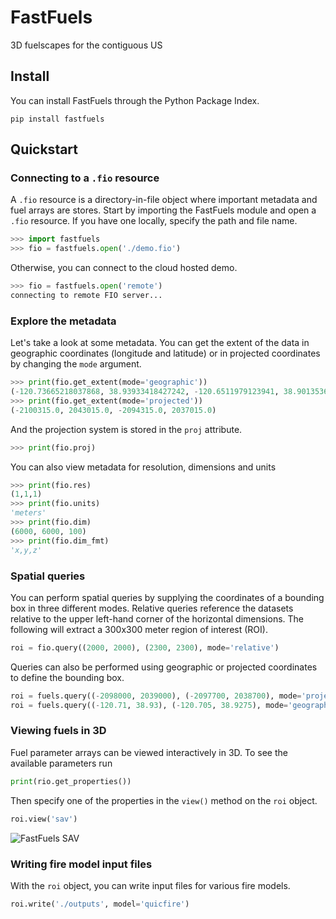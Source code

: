 # FastFuels

3D fuelscapes for the contiguous US

## Install

You can install FastFuels through the Python Package Index.

```
pip install fastfuels
```

## Quickstart

### Connecting to a `.fio` resource

A `.fio` resource is a directory-in-file object where important metadata and fuel arrays are stores. Start by importing the FastFuels module and open a `.fio` resource. If you have one locally, specify the path and file name.

```python
>>> import fastfuels
>>> fio = fastfuels.open('./demo.fio')
```

Otherwise, you can connect to the cloud hosted demo.

```python
>>> fio = fastfuels.open('remote')
connecting to remote FIO server...
```

### Explore the metadata

Let's take a look at some metadata. You can get the extent of the data in geographic coordinates (longitude and latitude) or in projected coordinates by changing the `mode` argument.

```python
>>> print(fio.get_extent(mode='geographic'))
(-120.73665218037868, 38.93933418427242, -120.6511979123941, 38.90135366961076)
>>> print(fio.get_extent(mode='projected'))
(-2100315.0, 2043015.0, -2094315.0, 2037015.0)
```

And the projection system is stored in the `proj` attribute.

```python
>>> print(fio.proj)
```

You can also view metadata for resolution, dimensions and units

```python
>>> print(fio.res)
(1,1,1)
>>> print(fio.units)
'meters'
>>> print(fio.dim)
(6000, 6000, 100)
>>> print(fio.dim_fmt)
'x,y,z'
```

### Spatial queries

You can perform spatial queries by supplying the coordinates of a bounding box in three different modes. Relative queries reference the datasets relative to the upper left-hand corner of the horizontal dimensions. The following will extract a 300x300 meter region of interest (ROI).

```python
roi = fio.query((2000, 2000), (2300, 2300), mode='relative')
```

Queries can also be performed using geographic or projected coordinates to define the bounding box.

```python
roi = fuels.query((-2098000, 2039000), (-2097700, 2038700), mode='projected')
roi = fuels.query((-120.71, 38.93), (-120.705, 38.9275), mode='geographic')
```

### Viewing fuels in 3D

Fuel parameter arrays can be viewed interactively in 3D. To see the available parameters run

```python
print(rio.get_properties())
```

Then specify one of the properties in the `view()` method on the `roi` object.

```python
roi.view('sav')
```

![FastFuels SAV](https://storage.googleapis.com/public-assests/fastfuels_sav.png)

### Writing fire model input files

With the `roi` object, you can write input files for various fire models.

```python
roi.write('./outputs', model='quicfire')
```

